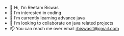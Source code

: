 - 👋 Hi, I’m Reetam Biswas
- 👀 I’m interested in coding
- 🌱 I’m currently learning advance java
- 💞️ I’m looking to collaborate on java related projects
- 📫 You can reach me over email rbiswasit@gmail.com

<!---
reetamit/reetamit is a ✨ special ✨ repository because its `README.md` (this file) appears on your GitHub profile.
You can click the Preview link to take a look at your changes.
--->
